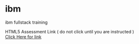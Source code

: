 # ibm
ibm fullstack training
<detail>
  <summary> HTML5 Assessment Link ( do not click until you are instructed ) </summary>
  <a href="https://forms.gle/7UauzxnqMWgae7ZS9">Click Here for link</a>
</detail>
